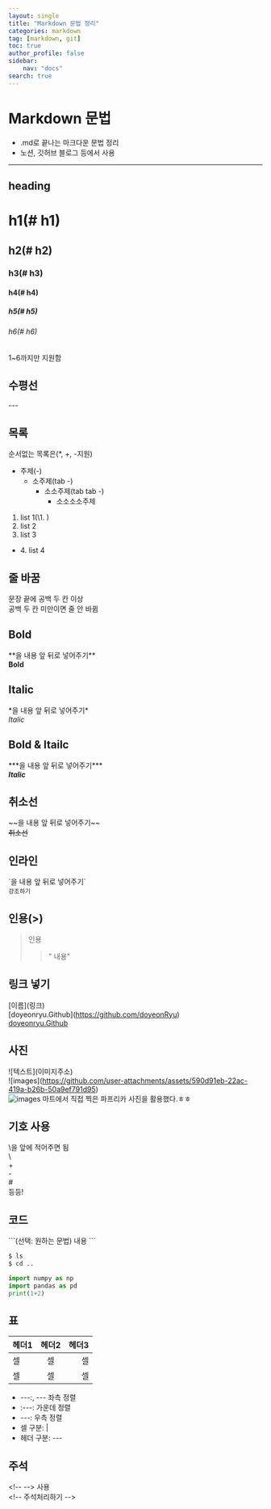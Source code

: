 ```yaml
---
layout: single
title: "Markdown 문법 정리"
categories: markdown
tag: [markdown, git]
toc: true
author_profile: false
sidebar:
    nav: "docs"
search: true
---
```


# Markdown 문법     

- \.md로 끝나는 마크다운 문법 정리
- 노션, 깃허브 블로그 등에서 사용   
---
## heading  
# h1(\# h1) 
## h2(\# h2)    
### h3(\# h3)   
#### h4(\# h4)
##### h5(\# h5) 
###### h6(\# h6)    
1~6까지만 지원함    

## 수평선
\-\-\-   

## 목록
순서없는 목록은(\*, \+, \-지원)        
- 주제(\-)  
    - 소주제(tab \-)    
        - 소소주제(tab tab \-)  
            - 소소소소주제  

1. list 1(\1. ) 
2. list 2   
3. list 3   

- 4\. list 4    


## 줄 바꿈  
문장 끝에 공백 두 칸 이상   
공백 두 칸 미만이면 
줄 안 바뀜

## Bold   
\*\*을 내용 앞 뒤로 넣어주기\*\*    
**Bold**    
## Italic   
\*을 내용 앞 뒤로 넣어주기\*    
*Italic*    
## Bold & Itailc       
\*\*\*을 내용 앞 뒤로 넣어주기\*\*\*    
***Italic***    
## 취소선   
\~\~을 내용 앞 뒤로 넣어주기\~\~    
~~취소선~~  
## 인라인
\`을 내용 앞 뒤로 넣어주기\`    
`강조하기`  


## 인용(\>)
> 인용   
>> " 내용"   

## 링크 넣기
\[이름](링크)   
\[doyeonryu.Github](https://github.com/doyeonRyu)  
[doyeonryu.Github](https://github.com/doyeonRyu)   

## 사진
\!\[텍스트](이미지주소)     
\!\[images](https://github.com/user-attachments/assets/590d91eb-22ac-419a-b26b-50a9ef791d95)    
![images](https://github.com/user-attachments/assets/590d91eb-22ac-419a-b26b-50a9ef791d95)
마트에서 직접 찍은 파프리카 사진을 활용했다.ㅎㅎ    

## 기호 사용
\\을 앞에 적어주면 됨   
\\  
\+  
\-  
\#  
등등!   

## 코드
\`\`\`(선택: 원하는 문법)
내용
\`\`\` 

```sh
$ ls
$ cd ..
```

```python
import numpy as np
import pandas as pd
print(1+2)
```

## 표
| 헤더1 | 헤더2 | 헤더3 |   
|---|:---:|---:|    
| 셀 | 셀 | 셀 |    
| 셀 | 셀 | 셀 |    

- \-\-\-:, \-\-\- 좌측 정렬     
- :\-\-\-: 가운데 정렬    
- \-\-\-: 우측 정렬   
- 셀 구분: \|
- 헤더 구분: \-\-\-


## 주석
\<!-- --> 사용  
\<!-- 주석처리하기 -->  
<!-- 주석처리하기 -->

